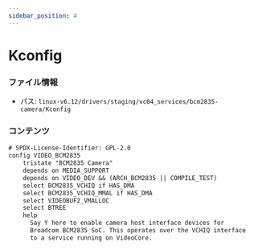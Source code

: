 ```yaml
---
sidebar_position: 4
---
```

# Kconfig

### ファイル情報

- パス: `linux-v6.12/drivers/staging/vc04_services/bcm2835-camera/Kconfig`

### コンテンツ

```txt
# SPDX-License-Identifier: GPL-2.0
config VIDEO_BCM2835
	tristate "BCM2835 Camera"
	depends on MEDIA_SUPPORT
	depends on VIDEO_DEV && (ARCH_BCM2835 || COMPILE_TEST)
	select BCM2835_VCHIQ if HAS_DMA
	select BCM2835_VCHIQ_MMAL if HAS_DMA
	select VIDEOBUF2_VMALLOC
	select BTREE
	help
	  Say Y here to enable camera host interface devices for
	  Broadcom BCM2835 SoC. This operates over the VCHIQ interface
	  to a service running on VideoCore.

```
